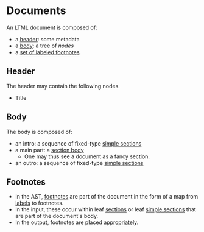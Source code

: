 # Documents

An LTML document is composed of:

* a [header](#header): some metadata
* a [body](#body): a tree of *nodes*
* a [set of labeled footnotes](#footnotes)


## Header

The header may contain the following nodes.

* Title


## Body

The body is composed of:

* an intro: a sequence of fixed-type [simple sections](./simple-section.md)
* a main part: a [section body](./section.md#body)
    * One may thus see a document as a fancy section.
* an outro: a sequence of fixed-type [simple sections](./simple-section.md)


## Footnotes

* In the AST, [footnotes](./footnote.md) are part of the document in the form
  of a map from [labels](./general/label.md) to footnotes.
* In the input, these occur within leaf [sections](./section.md) or leaf
  [simple sections](./simple-section.md) that are part of the document's body.
* In the output, footnotes are placed [appropriately](./footnote.md).
